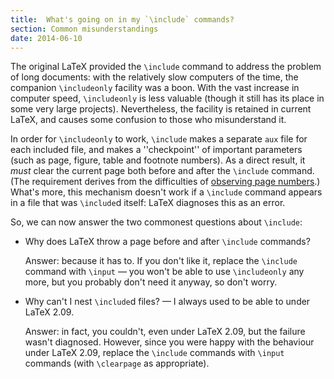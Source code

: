 ```yaml
---
title:  What's going on in my `\include` commands?
section: Common misunderstandings
date: 2014-06-10
---
```


The original LaTeX provided the `\include` command to address the
problem of long documents: with the relatively slow computers of the
time, the companion `\includeonly` facility was a boon.  With the
vast increase in computer speed, `\includeonly` is less valuable
(though it still has its place in some very large projects).
Nevertheless, the facility is retained in current LaTeX, and causes
some confusion to those who misunderstand it.

In order for `\includeonly` to work, `\include` makes a separate
`aux` file for each included file, and makes a ''checkpoint'' of
important parameters (such as page, figure, table and footnote
numbers).  As a direct result, it _must_ clear the current page
both before and after the `\include` command.  (The requirement
derives from the difficulties of 
  [observing page numbers](FAQ-wrongpn.md).)
What's more, this mechanism doesn't work if a `\include` command
appears in a file that was `\include`d itself: LaTeX diagnoses
this as an error.

So, we can now answer the two commonest questions about `\include`:
  

-  Why does LaTeX throw a page before and after `\include`
    commands?
  

    Answer: because it has to.  If you don't like it, replace the
    `\include` command with `\input`&nbsp;&mdash; you won't be able to use
    `\includeonly` any more, but you probably don't need it anyway, so
    don't worry.
  

-  Why can't I nest `\include`d files?&nbsp;&mdash; I always used to be
    able to under LaTeX 2.09.
  

    Answer: in fact, you couldn't, even under LaTeX 2.09, but the failure
    wasn't diagnosed.  However, since you were happy with the behaviour
    under LaTeX 2.09, replace the `\include` commands with `\input`
    commands (with `\clearpage` as appropriate).


